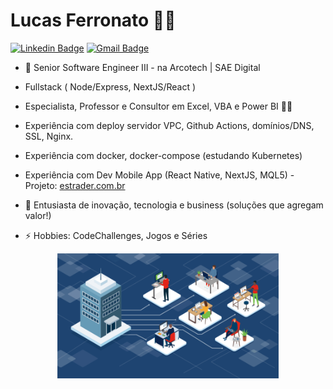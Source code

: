 # Lucas Ferronato :man_technologist:
[![Linkedin Badge](https://img.shields.io/badge/-LinkedIn-blue?style=for-the-badge&logo=Linkedin&logoColor=white&link=https://www.linkedin.com/in/lucasferronato/)](https://www.linkedin.com/in/lucasferronato/)
[![Gmail Badge](https://img.shields.io/badge/-Gmail-c14438?style=for-the-badge&logo=Gmail&logoColor=white&link=mailto:lucas.fe.pelle@gmail.com)](mailto:lucas.fe.pelle@gmail.com)

- 🔭 Senior Software Engineer III - na Arcotech | SAE Digital

- Fullstack ( Node/Express, NextJS/React )

- Especialista, Professor e Consultor em Excel, VBA e Power BI 💚💛

- Experiência com deploy servidor VPC, Github Actions, domínios/DNS, SSL, Nginx.

- Experiência com docker, docker-compose (estudando Kubernetes)

- Experiência com Dev Mobile App (React Native, NextJS, MQL5) - Projeto: [estrader.com.br](https://estrader.com.br)

- 💬 Entusiasta de inovação, tecnologia e business (soluções que agregam valor!)

- ⚡ Hobbies: CodeChallenges, Jogos e Séries

<center>
<img src="building.gif" alt="Building the Future" style="height: 200px; width:354px;"/>
</center>
<!--
**LFerronato/lferronato** is a ✨ _special_ ✨ repository because its `README.md` (this file) appears on your GitHub profile.

Here are some ideas to get you started:

- 🔭 I’m currently working on ...
- 🌱 I’m currently learning ...
- 👯 I’m looking to collaborate on ...
- 🤔 I’m looking for help with ...
- 💬 Ask me about ...
- 📫 How to reach me: ...
- 😄 Pronouns: ...
- ⚡ Fun fact: ...
-->
